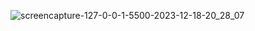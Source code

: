 ![screencapture-127-0-0-1-5500-2023-12-18-20_28_07](https://github.com/evadob/rehabilitation-clinic/assets/109676559/157c9484-238f-48c7-83d0-4111306ae8bb)
